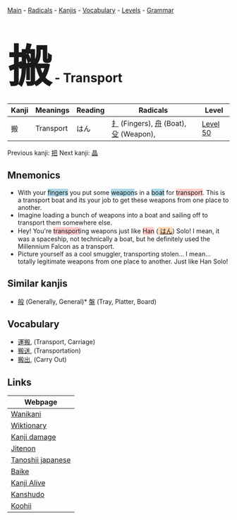 <style> bigfont {font-size: 100px}</style>
[Main](../index.md) -
[Radicals](../radicals.md) -
[Kanjis](../kanjis.md) -
[Vocabulary](../vocabulary.md) -
[Levels](../levels.md) -
[Grammar](../grammar.md)
# <bigfont> 搬</bigfont> - Transport 

| Kanji | Meanings | Reading | Radicals | Level |
| --- | --- | --- | --- | --- |
| 搬 | Transport | はん | [扌](../radicals/扌.md) (Fingers), [舟](../radicals/舟.md) (Boat), [殳](../radicals/殳.md) (Weapon),  | [Level 50](../levels/wk_level50.md) |

Previous kanji: [把](把.md) Next kanji: [晶](晶.md) 

## Mnemonics
 * With your <span style="background-color:#ADD8E6"> fingers</span> you put some <span style="background-color:#ADD8E6"> weapon</span>s in a <span style="background-color:#ADD8E6"> boat</span> for <span style="background-color:#ffcccb"> transport</span>. This is a transport boat and its your job to get these weapons from one place to another.
* Imagine loading a bunch of weapons into a boat and sailing off to transport them somewhere else.
* Hey! You're <span style="background-color:#ffcccb"> transport</span>ing weapons just like <span style="background-color:#ffcccb"> Han</span> (<span style="background-color:#fed8b1"> [はん](https://jisho.org/search/はん)</span>) Solo! I mean, it was a spaceship, not technically a boat, but he definitely used the Millennium Falcon as a transport.
* Picture yourself as a cool smuggler, transporting stolen... I mean... totally legitimate weapons from one place to another. Just like Han Solo!


## Similar kanjis
 * [般](般.md) (Generally, General)* [盤](盤.md) (Tray, Platter, Board)


## Vocabulary
 * [運搬](../vocabulary/搬.md), (Transport, Carriage)
* [搬送](../vocabulary/搬.md), (Transportation)
* [搬出](../vocabulary/搬.md), (Carry Out)



## Links 

| Webpage |
| --- |
| [Wanikani          ](https://www.wanikani.com/kanji/搬) |
| [Wiktionary        ](https://en.wiktionary.org/wiki/搬) |
| [Kanji damage      ](http://www.kanjidamage.com/kanji/search?utf8=✓&q=搬) |
| [Jitenon           ](https://jitenon.com/kanji/搬) |
| [Tanoshii japanese ](https://www.tanoshiijapanese.com/dictionary/kanji.cfm?k=搬) |
| [Baike             ](https://baike.baidu.com/item/搬) |
| [Kanji Alive       ](https://app.kanjialive.com/搬) |
| [Kanshudo          ](https://www.kanshudo.com/searchmn?q=搬) |
| [Koohii            ](https://kanji.koohii.com/study/kanji/搬) |
